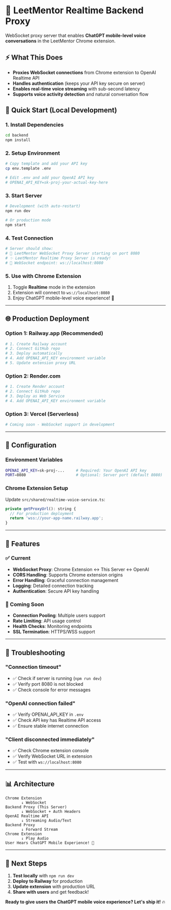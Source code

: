 # 🚀 LeetMentor Realtime Backend Proxy

WebSocket proxy server that enables **ChatGPT mobile-level voice conversations** in the LeetMentor Chrome extension.

## ⚡ What This Does

- **Proxies WebSocket connections** from Chrome extension to OpenAI Realtime API
- **Handles authentication** (keeps your API key secure on server)
- **Enables real-time voice streaming** with sub-second latency
- **Supports voice activity detection** and natural conversation flow

## 🚀 Quick Start (Local Development)

### 1. Install Dependencies
```bash
cd backend
npm install
```

### 2. Setup Environment
```bash
# Copy template and add your API key
cp env.template .env

# Edit .env and add your OpenAI API key
# OPENAI_API_KEY=sk-proj-your-actual-key-here
```

### 3. Start Server
```bash
# Development (with auto-restart)
npm run dev

# Or production mode
npm start
```

### 4. Test Connection
```bash
# Server should show:
# 🚀 LeetMentor WebSocket Proxy Server starting on port 8080
# ✨ LeetMentor Realtime Proxy Server is ready!
# 📡 WebSocket endpoint: ws://localhost:8080
```

### 5. Use with Chrome Extension
1. Toggle **Realtime** mode in the extension
2. Extension will connect to `ws://localhost:8080`
3. Enjoy ChatGPT mobile-level voice experience! 🎤

---

## 🌐 Production Deployment

### Option 1: Railway.app (Recommended)
```bash
# 1. Create Railway account
# 2. Connect GitHub repo
# 3. Deploy automatically
# 4. Add OPENAI_API_KEY environment variable
# 5. Update extension proxy URL
```

### Option 2: Render.com
```bash
# 1. Create Render account
# 2. Connect GitHub repo  
# 3. Deploy as Web Service
# 4. Add OPENAI_API_KEY environment variable
```

### Option 3: Vercel (Serverless)
```bash
# Coming soon - WebSocket support in development
```

---

## 🔧 Configuration

### Environment Variables
```bash
OPENAI_API_KEY=sk-proj-...     # Required: Your OpenAI API key
PORT=8080                      # Optional: Server port (default 8080)
```

### Chrome Extension Setup
Update `src/shared/realtime-voice-service.ts`:
```javascript
private getProxyUrl(): string {
  // For production deployment
  return 'wss://your-app-name.railway.app'; 
}
```

---

## 🎯 Features

### ✅ Current
- **WebSocket Proxy**: Chrome Extension ↔ This Server ↔ OpenAI
- **CORS Handling**: Supports Chrome extension origins
- **Error Handling**: Graceful connection management
- **Logging**: Detailed connection tracking
- **Authentication**: Secure API key handling

### 🔄 Coming Soon
- **Connection Pooling**: Multiple users support
- **Rate Limiting**: API usage control  
- **Health Checks**: Monitoring endpoints
- **SSL Termination**: HTTPS/WSS support

---

## 🐛 Troubleshooting

### "Connection timeout"
- ✅ Check if server is running (`npm run dev`)
- ✅ Verify port 8080 is not blocked
- ✅ Check console for error messages

### "OpenAI connection failed"
- ✅ Verify OPENAI_API_KEY in `.env`
- ✅ Check API key has Realtime API access
- ✅ Ensure stable internet connection

### "Client disconnected immediately"
- ✅ Check Chrome extension console
- ✅ Verify WebSocket URL in extension
- ✅ Test with `ws://localhost:8080`

---

## 📊 Architecture

```
Chrome Extension
       ↓ WebSocket
Backend Proxy (This Server)
       ↓ WebSocket + Auth Headers  
OpenAI Realtime API
       ↓ Streaming Audio/Text
Backend Proxy
       ↓ Forward Stream
Chrome Extension
       ↓ Play Audio
User Hears ChatGPT Mobile Experience! 🎤
```

---

## 🚀 Next Steps

1. **Test locally** with `npm run dev`
2. **Deploy to Railway** for production
3. **Update extension** with production URL
4. **Share with users** and get feedback!

**Ready to give users the ChatGPT mobile voice experience? Let's ship it!** 🔥
